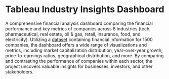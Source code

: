 # Tableau Industry Insights Dashboard
A comprehensive financial analysis dashboard comparing the financial performance and key metrics of companies across 8 industries (tech, pharmaceutical, real estate, oil & gas, retail, insurance, food, and electricity). Utilizing a [dataset](https://github.com/zzarif/Tableau-Industry-Insights-Dashboard/blob/main/companies/transformed_companies_data.csv) containing financial information for 1500 companies, the dashboard offers a wide range of visualizations and metrics, including market capitalization distribution, year-over-year growth, price-to-earnings ratios, geographical distribution, and more. By comparing and contrasting the performance of companies within each sector, the project uncovers valuable insights for businesses, investors, and other stakeholders.

